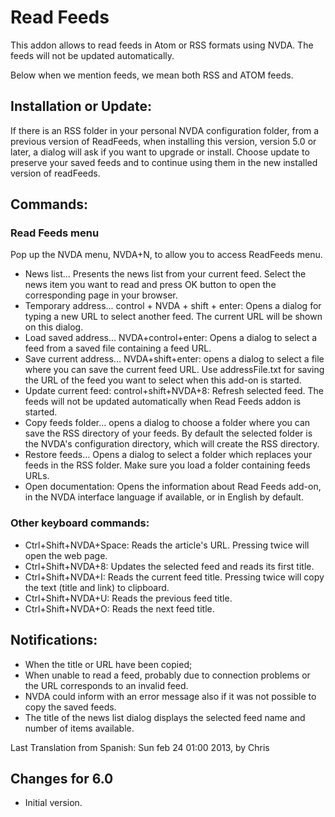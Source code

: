 # Read Feeds #

This addon allows to read feeds in Atom or RSS formats using NVDA. 
The feeds will not be updated automatically.

Below when we mention feeds, we mean both RSS and ATOM feeds.

## Installation or Update: ##

If there is an RSS folder in your personal NVDA configuration folder, from a previous version of ReadFeeds, when installing this version, version 5.0 or later, a dialog will ask if you want to upgrade or install.
Choose update to preserve your saved feeds and to continue using them in the new installed version of readFeeds. 

## Commands: ##

### Read Feeds menu ###

Pop up the NVDA menu, NVDA+N, to allow you to access ReadFeeds menu. 

- News list...
Presents the news list from your current feed. Select the news item you want to read and press OK button to open the corresponding page in your browser.
- Temporary address... control + NVDA + shift + enter:
Opens a dialog for typing a new URL to select another feed. The current URL will be shown on this dialog.
- Load saved address... NVDA+control+enter:
Opens a dialog to select a feed from a saved file containing a feed URL.
- Save current address... NVDA+shift+enter:
opens a dialog to select a file where you can save the current feed URL. Use addressFile.txt for saving the URL of the feed you want to select when this add-on is started.
- Update current feed: control+shift+NVDA+8:
Refresh selected feed. The feeds will not be updated automatically when Read Feeds addon is started.
- Copy feeds folder...
opens a dialog to choose a folder where you can save the RSS directory of your feeds. By default the selected folder is the NVDA's configuration directory, which will create the RSS directory.
- Restore feeds...
Opens a dialog to select a folder which replaces your feeds in the RSS folder. Make sure you load a folder containing feeds URLs.
- Open documentation:
Opens the information about Read Feeds add-on, in the NVDA interface language if available, or in English by default.

### Other keyboard commands: ###

- Ctrl+Shift+NVDA+Space:
Reads the article's URL. Pressing twice will open the web page.
- Ctrl+Shift+NVDA+8:
Updates the selected feed and reads its first title.
- Ctrl+Shift+NVDA+I:
Reads the current feed title. Pressing twice will copy the text (title and link) to clipboard.
- Ctrl+Shift+NVDA+U:
Reads the previous feed title.
- Ctrl+Shift+NVDA+O:
Reads the next feed title.

## Notifications: ##

- When the title or URL have been copied;
- When unable to read a feed, probably due to connection problems or the URL corresponds to an invalid feed.
- NVDA could inform with an error message also if it was not possible to copy the saved feeds.
- The title of the news list dialog displays the selected feed name and number of items available.

Last Translation from Spanish: Sun feb 24 01:00 2013, by
Chris

## Changes for 6.0 ##
*	 Initial version.
